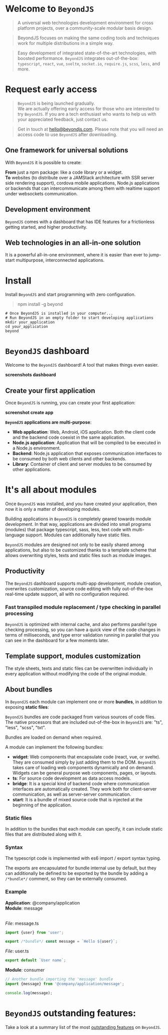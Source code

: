 # Welcome to `BeyondJS`

> A universal web technologies development environment
> for cross platform projects,
> over a community-scale modular basis design.

> BeyondJS focuses on making the same coding tools and techniques work for multiple distributions in a simple way.

> Easy development of integrated state-of-the-art technologies, with boosted performance.
> `BeyondJS` integrates out-of-the-box:
> `typescript`, `react`, `vue`, `svelte`, `socket.io`, `require.js`, `scss`, `less`, and more.

# Request early access

> `BeyondJS` is being launched gradually. \
> We are actually offering early access for those who are interested to try `BeyondJS`.
> If you are a tech enthusiast who wants to help us with your appreciated feedback, just contact us.

> Get in touch at [hello@beyondjs.com](mailto:hello@beyondjs.com).
> Please note that you will need an access code to use `BeyondJS` after downloading.

## One framework for universal solutions

With `BeyondJS` it is possible to create:

**From** just a npm package: like a code library or a widget.
\
**To** websites (to distribute over a JAMStack architecture with SSR server side rendering support), cordova mobile
applications, Node.js applications or backends that can intercommunicate among them with realtime support under
websockets communication.

## Development environment

`BeyondJS` comes with a dashboard that has IDE features for a frictionless getting started, and higher productivity.

## Web technologies in an all-in-one solution

It is a powerful all-in-one environment, where it is easier than ever to jump-start multipurpose, interconnected
applications.

# Install

Install `BeyondJS` and start programming with zero configuration.

> npm install -g beyond

```shell
# Once BeyondJS is installed in your computer...
# Run BeyondJS in an empty folder to start developing applications
mkdir your_application
cd your_application
beyond
```

# `BeyondJS` dashboard

Welcome to the `BeyondJS` dashboard! A tool that makes things even easier.

__screenshots dashboard__

## Create your first application

Once `BeyondJS` is running, you can create your first application:

__screenshot create app__

**`BeyondJS` applications are multi-purpose**:

* **Web application**: Web, Android, iOS application. Both the client code and the backend code coexist in the same
  application.
* **Node.js application**: Application that will be compiled to be executed in a Node.js environment.
* **Backend**: Node.js application that exposes communication interfaces to be consumed by both web clients and other
  backends.
* **Library**: Container of client and server modules to be consumed by other applications.

# It's all about modules

Once `BeyondJS` was installed, and you have created your application, then now it is only a matter of developing
modules.

Building applications in `BeyondJS` is completely geared towards module development. In that way, applications are
divided into small programs (modules) that package typescript, sass, less, text code with multi-language support.
Modules can additionally have static files.

`BeyondJS` modules are designed not only to be easily shared among applications, but also to be customized thanks to a
template scheme that allows overwriting styles, texts and static files such as module images.

## Productivity

The `BeyondJS` dashboard supports multi-app development, module creation, overwrites customization, source code editing
with fully out-of-the-box real-time update support, all with no configuration required.

### Fast transpiled module replacement / type checking in parallel processing

`BeyondJS` is optimized with internal cache, and also performs parallel type checking processing, so you can have a
quick view of the code changes in terms of milliseconds, and type error validation running in parallel that you can see
in the dashboard for a few moments later.

## Template support, modules customization

The style sheets, texts and static files can be overwritten individually in every application without modifying the code
of the original module.

## About bundles

In `BeyondJS` each module can implement one or more **bundles**, in addition to exposing **static files**:

`BeyondJS` bundles are code packaged from various sources of code files. The native processors that are included
out-of-the-box in `BeyondJS` are: "ts", "less", "scss", "txt".

Bundles are loaded on demand when required.

A module can implement the following bundles:

* **widget**: Web components that encapsulate code (react, vue, or svelte). They are consumed simply by just adding them
  to the DOM. `BeyondJS` takes care of loading web components dynamically and on demand. Widgets can be general purpose
  web components, pages, or layouts.
* **ts**: For source code development as data access models.
* **bridge**: It is a special kind of backend code where communication interfaces are automatically created. They work
  both for client-server communication, as well as server-server communication.
* **start**: It is a bundle of mixed source code that is injected at the beginning of the application.

### Static files

In addition to the bundles that each module can specify, it can include static files that are distributed along with it.

### Syntax

The typescript code is implemented with es6 import / export syntax typing.

The exports are encapsulated for bundle internal use by default, but they can additionally be defined to be exported by
the bundle by adding a ```/*bundle*/``` comment, so they can be externally consumed.

### Example

**Application**: @company/application
\
**Module**: message

\
*File*: message.ts

```javascript
import {user} from 'user';

export /*bundle*/ const message = `Hello ${user}`;
```

*File*: user.ts

```javascript
export default `User name`;
```

**Module**: consumer

```javascript
// Another bundle importing the 'message' bundle
import {message} from '@company/application/message';

console.log(message);
```

# `BeyondJS` outstanding features:

Take a look at a summary list of the most [outstanding features](docs/features/features.md) on `BeyondJS`.
